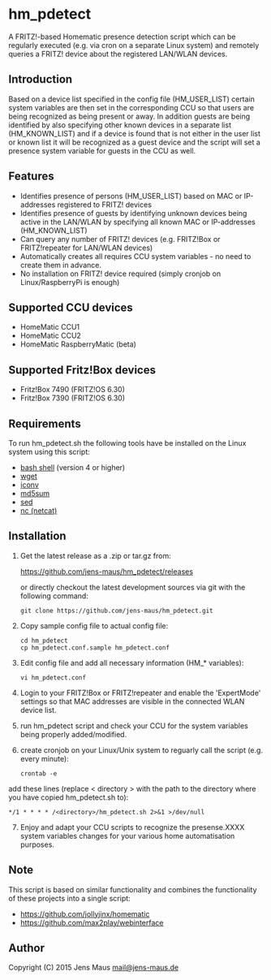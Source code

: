 # hm_pdetect
A FRITZ!-based Homematic presence detection script which can be regularly executed (e.g. via cron on a separate Linux system) and remotely queries a FRITZ! device about the registered LAN/WLAN devices.

## Introduction
Based on a device list specified in the config file (HM_USER_LIST) certain system variables are then set in the corresponding CCU so that users are being recognized as being present or away. In addition guests are being identified by also specifying other known devices in a separate list (HM_KNOWN_LIST) and if a device is found that is not either in the user list or known list it will be recognized as a guest device and the script will set a presence system variable for guests in the CCU as well.

## Features
* Identifies presence of persons (HM_USER_LIST) based on MAC or IP-addresses registered to FRITZ! devices
* Identifies presence of guests by identifying unknown devices being active in the LAN/WLAN by specifying all known MAC or IP-addresses (HM_KNOWN_LIST) 
* Can query any number of FRITZ! devices (e.g. FRITZ!Box or FRITZ!repeater for LAN/WLAN devices)
* Automatically creates all requires CCU system variables - no need to create them in advance.
* No installation on FRITZ! device required (simply cronjob on Linux/RaspberryPi is enough)

## Supported CCU devices
* HomeMatic CCU1
* HomeMatic CCU2
* HomeMatic RaspberryMatic (beta)

## Supported Fritz!Box devices
* Fritz!Box 7490 (FRITZ!OS 6.30)
* Fritz!Box 7390 (FRITZ!OS 6.30)

## Requirements
To run hm_pdetect.sh the following tools have be installed on the Linux system using this script:
* [bash shell](https://www.gnu.org/software/bash/) (version 4 or higher)
* [wget](http://www.gnu.org/software/wget/)
* [iconv](https://www.gnu.org/software/libiconv/)
* [md5sum](http://www.gnu.org/software/coreutils/coreutils.html)
* [sed](https://www.gnu.org/software/sed/)
* [nc (netcat)](https://sourceforge.net/projects/netcat/)

## Installation
1. Get the latest release as a .zip or tar.gz from:

   https://github.com/jens-maus/hm_pdetect/releases

   or directly checkout the latest development sources via git with the following command:

   ```
   git clone https://github.com/jens-maus/hm_pdetect.git
   ```

2. Copy sample config file to actual config file:

   ```
   cd hm_pdetect
   cp hm_pdetect.conf.sample hm_pdetect.conf
   ```

3. Edit config file and add all necessary information (HM_* variables):

   ```
   vi hm_pdetect.conf
   ```

4. Login to your FRITZ!Box or FRITZ!repeater and enable the 'ExpertMode' settings so that MAC addresses are visible in the connected WLAN device list.

5. run hm_pdetect script and check your CCU for the system variables being properly added/modified.

6. create cronjob on your Linux/Unix system to reguarly call the script (e.g. every minute):

   ```
   crontab -e
   ```

  add these lines (replace < directory > with the path to the directory where you have copied hm_pdetect.sh to):
   ```
   */1 * * * * /<directory>/hm_pdetect.sh 2>&1 >/dev/null
   ```

7. Enjoy and adapt your CCU scripts to recognize the presense.XXXX system variables changes for your various home automatisation purposes.

## Note
This script is based on similar functionality and combines the functionality of these projects into a single script:
* https://github.com/jollyjinx/homematic
* https://github.com/max2play/webinterface

## Author
Copyright (C) 2015 Jens Maus <mail@jens-maus.de>
